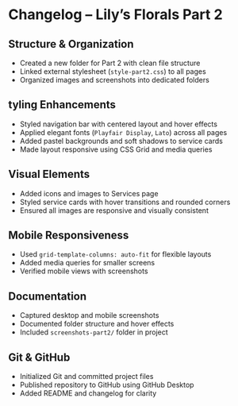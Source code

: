 # Changelog – Lily’s Florals Part 2

## Structure & Organization
- Created a new folder for Part 2 with clean file structure
- Linked external stylesheet (`style-part2.css`) to all pages
- Organized images and screenshots into dedicated folders

## tyling Enhancements
- Styled navigation bar with centered layout and hover effects
- Applied elegant fonts (`Playfair Display`, `Lato`) across all pages
- Added pastel backgrounds and soft shadows to service cards
- Made layout responsive using CSS Grid and media queries

## Visual Elements
- Added icons and images to Services page
- Styled service cards with hover transitions and rounded corners
- Ensured all images are responsive and visually consistent

## Mobile Responsiveness
- Used `grid-template-columns: auto-fit` for flexible layouts
- Added media queries for smaller screens
- Verified mobile views with screenshots

## Documentation
- Captured desktop and mobile screenshots
- Documented folder structure and hover effects
- Included `screenshots-part2/` folder in project

## Git & GitHub
- Initialized Git and committed project files
- Published repository to GitHub using GitHub Desktop
- Added README and changelog for clarity
